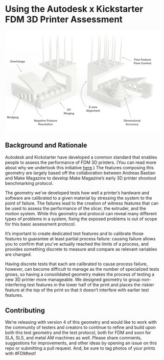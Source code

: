 
# Using the Autodesk x Kickstarter FDM 3D Printer Assessment
![](./img/img.001.png)
## Background and Rationale
Autodesk and Kickstarter have developed a common standard that enables people to assess the performance of FDM 3D printers. (You can read more about why we undertook this initiative [here](https://www.kickstarter.com/blog/2221).) The features composing this geometry are largely based off the collaboration between Andreas Bastian and Make Magazine to develop Make Magazine’s early 3D printer shootout benchmarking protocol.

The geometry we’ve developed tests how well a printer’s hardware and software are calibrated to a given material by stressing the system to the point of failure.  The failures lead to the creation of witness features that can be used to assess the performance of the slicer, the extruder, and the motion system.  While this geometry and protocol can reveal many different types of problems in a system, fixing the exposed problems is out of scope for this basic assessment protocol.

It’s important to create dedicated test features and to calibrate those features to guarantee at least partial process failure: causing failure allows you to confirm that you’ve actually reached the limits of a process, and provides something discrete to measure and compare as relevant variables are changed.

Having discrete tests that each are calibrated to cause process failure, however, can become difficult to manage as the number of specialized tests grows, so having a consolidated geometry makes the process of testing a new 3D printer more manageable. We designed geometry to group non-interfering test features in the lower half of the print and places the riskier feature at the top of the print so that it doesn’t interfere with earlier test features.

## Contributing
We’re releasing with version 4 of this geometry and would like to work with the community of testers and creators to continue to refine and build upon both this test geometry and the test protocol, both for FDM and soon for SLA, SLS, and metal AM machines as well.  Please share comments, suggestions for improvements, and other ideas by opening an issue on this repo or submitting a pull request. And, be sure to tag photos of your prints with #FDMtest!
